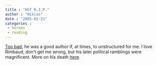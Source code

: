 ```yaml
---
title : "HST R.I.P."
author : "Niklas"
date : "2005-02-21"
categories : 
 - heroes
 - reading
---
```


[Too bad](http://www.gonzo.org), he was a good author if, at times, to unstructured for me. I love Rimbaud, don't get me wrong, but his later political ramblings were magnificent. More on his death [here](http://www.turkishpress.com/w.asp?s=u&i=050221063710.uwrgihbu).
